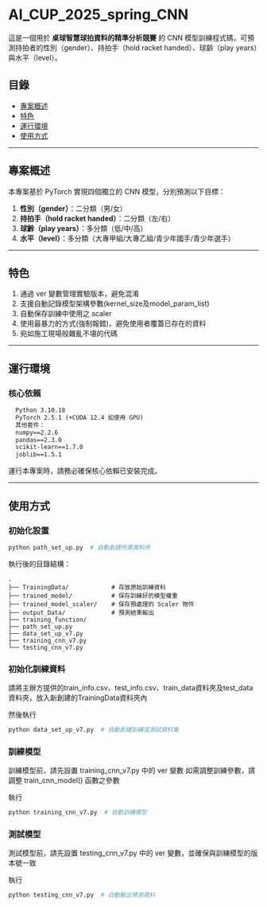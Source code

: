 # AI_CUP_2025_spring_CNN

這是一個用於 **桌球智慧球拍資料的精準分析競賽** 的 CNN 模型訓練程式碼，可預測持拍者的性別（gender）、持拍手（hold racket handed）、球齡（play years）與水平（level）。

## 目錄

- [專案概述](#專案概述)
- [特色](#特色)
- [運行環境](#運行環境)
- [使用方式](#使用方式)

---

## 專案概述

本專案基於 PyTorch 實現四個獨立的 CNN 模型，分別預測以下目標：
1. **性別（gender）**：二分類（男/女）
2. **持拍手（hold racket handed）**：二分類（左/右）
3. **球齡（play years）**：多分類（低/中/高）
4. **水平（level）**：多分類（大專甲組/大專乙組/青少年國手/青少年選手）

---

## 特色
1. 通過 ver 變數管理實驗版本，避免混淆
2. 支援自動記錄模型架構參數(kernel_size及model_param_list)
3. 自動保存訓練中使用之 scaler
4. 使用最暴力的方式(強制報錯)，避免使用者覆蓋已存在的資料
5. 宛如施工現場般雜亂不堪的代碼

---

## 運行環境

### 核心依賴
```markdown
  Python 3.10.18
  PyTorch 2.5.1 (+CUDA 12.4 如使用 GPU)
  其他套件：
  numpy==2.2.6
  pandas==2.3.0
  scikit-learn==1.7.0
  joblib==1.5.1
  ```
運行本專案時，請務必確保核心依賴已安裝完成。

---

## 使用方式

### 初始化設置
```bash
python path_set_up.py  # 自動創建所需資料夾
```
執行後的目錄結構：
```
.
├── TrainingData/            # 存放原始訓練資料
├── trained_model/           # 保存訓練好的模型權重
├── trained_model_scaler/    # 保存預處理的 Scaler 物件
├── output_Data/             # 預測結果輸出
├── training_function/
├── path_set_up.py
├── data_set_up_v7.py
├── training_cnn_v7.py
└── testing_cnn_v7.py
```

### 初始化訓練資料
請將主辦方提供的train_info.csv、test_info.csv、train_data資料夾及test_data資料夾，放入新創建的TrainingData資料夾內

然後執行
```bash
python data_set_up_v7.py  # 自動創建訓練或測試資料集
```

### 訓練模型
訓練模型前，請先設置 training_cnn_v7.py 中的 ver 變數
如需調整訓練參數，請調整 train_cnn_model() 函數之參數

執行
```bash
python training_cnn_v7.py  # 自動訓練模型
```

### 測試模型
測試模型前，請先設置 testing_cnn_v7.py 中的 ver 變數，並確保與訓練模型的版本號一致

執行
```bash
python testing_cnn_v7.py  # 自動輸出預測資料
```




